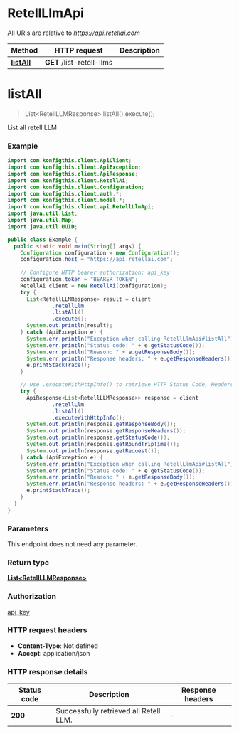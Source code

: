 # RetellLlmApi

All URIs are relative to *https://api.retellai.com*

| Method | HTTP request | Description |
|------------- | ------------- | -------------|
| [**listAll**](RetellLlmApi.md#listAll) | **GET** /list-retell-llms |  |


<a name="listAll"></a>
# **listAll**
> List&lt;RetellLLMResponse&gt; listAll().execute();



List all retell LLM

### Example
```java
import com.konfigthis.client.ApiClient;
import com.konfigthis.client.ApiException;
import com.konfigthis.client.ApiResponse;
import com.konfigthis.client.RetellAi;
import com.konfigthis.client.Configuration;
import com.konfigthis.client.auth.*;
import com.konfigthis.client.model.*;
import com.konfigthis.client.api.RetellLlmApi;
import java.util.List;
import java.util.Map;
import java.util.UUID;

public class Example {
  public static void main(String[] args) {
    Configuration configuration = new Configuration();
    configuration.host = "https://api.retellai.com";
    
    // Configure HTTP bearer authorization: api_key
    configuration.token = "BEARER TOKEN";
    RetellAi client = new RetellAi(configuration);
    try {
      List<RetellLLMResponse> result = client
              .retellLlm
              .listAll()
              .execute();
      System.out.println(result);
    } catch (ApiException e) {
      System.err.println("Exception when calling RetellLlmApi#listAll");
      System.err.println("Status code: " + e.getStatusCode());
      System.err.println("Reason: " + e.getResponseBody());
      System.err.println("Response headers: " + e.getResponseHeaders());
      e.printStackTrace();
    }

    // Use .executeWithHttpInfo() to retrieve HTTP Status Code, Headers and Request
    try {
      ApiResponse<List<RetellLLMResponse>> response = client
              .retellLlm
              .listAll()
              .executeWithHttpInfo();
      System.out.println(response.getResponseBody());
      System.out.println(response.getResponseHeaders());
      System.out.println(response.getStatusCode());
      System.out.println(response.getRoundTripTime());
      System.out.println(response.getRequest());
    } catch (ApiException e) {
      System.err.println("Exception when calling RetellLlmApi#listAll");
      System.err.println("Status code: " + e.getStatusCode());
      System.err.println("Reason: " + e.getResponseBody());
      System.err.println("Response headers: " + e.getResponseHeaders());
      e.printStackTrace();
    }
  }
}

```

### Parameters
This endpoint does not need any parameter.

### Return type

[**List&lt;RetellLLMResponse&gt;**](RetellLLMResponse.md)

### Authorization

[api_key](../README.md#api_key)

### HTTP request headers

 - **Content-Type**: Not defined
 - **Accept**: application/json

### HTTP response details
| Status code | Description | Response headers |
|-------------|-------------|------------------|
| **200** | Successfully retrieved all Retell LLM. |  -  |

